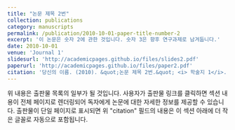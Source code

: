 ```yaml
---
title: "논문 제목 2번"
collection: publications
category: manuscripts
permalink: /publication/2010-10-01-paper-title-number-2
excerpt: '이 논문은 숫자 2에 관한 것입니다. 숫자 3은 향후 연구과제로 남겨둡니다.' 
date: 2010-10-01
venue: 'Journal 1'
slidesurl: 'http://academicpages.github.io/files/slides2.pdf'
paperurl: 'http://academicpages.github.io/files/paper2.pdf'
citation: '당신의 이름. (2010). &quot;논문 제목 2번.&quot; <i> 학술지 1</i>. 1(2).'  
---
```


위 내용은 출판물 목록의 일부가 될 것입니다. 사용자가 출판물
링크를 클릭하면 섹션 내용이 전체 페이지로 렌더링되어 독자에게
논문에 대한 자세한 정보를 제공할 수 있습니다. 출판물이 단일
페이지로 표시되면 위 "citation" 필드의 내용은 이 섹션 아래에 더
작은 글꼴로 자동으로 포함됩니다.   